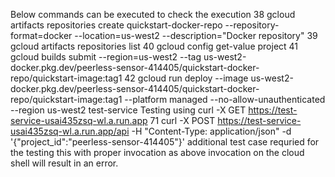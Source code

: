Below commands can be executed to check the execution
38  gcloud artifacts repositories create quickstart-docker-repo --repository-format=docker     --location=us-west2 --description="Docker repository"
39  gcloud artifacts repositories list
40  gcloud config get-value project
41  gcloud builds submit --region=us-west2 --tag us-west2-docker.pkg.dev/peerless-sensor-414405/quickstart-docker-repo/quickstart-image:tag1
42  gcloud run deploy --image us-west2-docker.pkg.dev/peerless-sensor-414405/quickstart-docker-repo/quickstart-image:tag1 --platform managed --no-allow-unauthenticated --region us-west2 test-service
Testing using
curl -X GET https://test-service-usai435zsq-wl.a.run.app
71  curl -X POST  https://test-service-usai435zsq-wl.a.run.app/api -H "Content-Type: application/json" -d '{"project_id":"peerless-sensor-414405"}'
additional test case requried for the testing this with proper invocation as above invocation on the cloud shell will result in an error.
